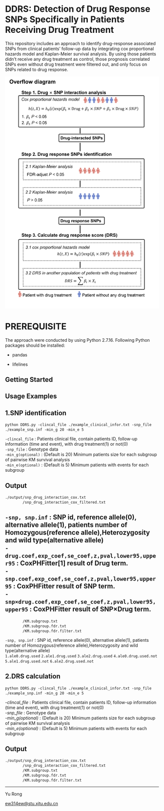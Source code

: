 DDRS: Detection of Drug Response SNPs Specifically in Patients Receiving Drug Treatment
================================
This repository includes an approach to identify drug-response associated SNPs from clinical patients’ follow-up data by integrating cox proportional hazards model and Kaplan-Meier survival analysis. By using those patients didn’t receive any drug treatment as control, those prognosis correlated SNPs even without drug treatment were filtered out, and only focus on SNPs related to drug response.

![pipeline](https://github.com/ew314/DDRS/blob/main/pipeline/4.figure.1.pipeline.github.jpg)

# PREREQUISITE
The approach were conducted by using Python 2.7.16. 
Following Python packages should be installed:
<ul>
<li><p>pandas</p></li>
<li><p>lifelines</p></li>
</ul>

Getting Started
---------------

Usage Examples
--------------
1.SNP identification
--------------

    python DDRS.py -clincal_file ./example_clinical_infor.txt -snp_file ./example_snp.inf -min_g 20 -min_e 5

`-clincal_file`    : Patients clinical file, contain patients ID, follow-up information (time and event), with drug treatment(1) or not(0)<br>
`-snp_file`        : Genotype data<br>
`-min_g(optional)` : (Default is 20) Minimum patients size for each subgroup of pairwise KM survival analysis<br>
`-min_e(optional)` : (Default is 5)  Minimum patients with events for each subgroup<br>

Output
--------------
    ./output/snp_drug_interaction_cox.txt
            /snp_drug_interaction_cox_filtered.txt
`-snp, snp.inf`                                         : SNP id, reference allele(0), alternative allele(1), patients number of Homozygous(reference allele),Heterozygosity and wild type(alternative allele)<br>
`-drug.coef,exp_coef,se_coef,z,pval,lower95,upper95`      : CoxPHFitter[1] result of Drug term.<br>
`-snp.coef,exp_coef,se_coef,z,pval,lower95,upper95`       : CoxPHFitter result of SNP term.<br>
`-snp×drug.coef,exp_coef,se_coef,z,pval,lower95,upper95`  : CoxPHFitter result of SNP×Drug term.<br>
--------------
            /KM.subgroup.txt
            /KM.subgroup.fdr.txt
            /KM.subgroup.fdr.filter.txt
`-snp, snp.inf`                                         : SNP id, reference allele(0), alternative allele(1), patients number of Homozygous(reference allele),Heterozygosity and wild type(alternative allele)<br>
`1.ale0.drug.used`
`2.ale1.drug.used`
`3.ale2.drug.used`
`4.ale0.drug.used.not`
`5.ale1.drug.used.not`
`6.ale2.drug.used.not`


2.DRS calculation
--------------

    python DDRS.py -clincal_file ./example_clinical_infor.txt -snp_file ./example_snp.inf -min_g 20 -min_e 5

*-clincal_file*    : Patients clinical file, contain patients ID, follow-up information (time and event), with drug treatment(1) or not(0)<br>
*-snp_file*        : Genotype data<br>
*-min_g(optional)* : (Default is 20) Minimum patients size for each subgroup of pairwise KM survival analysis<br>
*-min_e(optional)* : (Default is 5)  Minimum patients with events for each subgroup<br>

Output
--------------
    ./output/snp_drug_interaction_cox.txt
            /snp_drug_interaction_cox_filtered.txt
            /KM.subgroup.txt
            /KM.subgroup.fdr.txt
            /KM.subgroup.fdr.filter.txt
 
---------------------------------------
Yu Rong

ew314ew@stu.xjtu.edu.cn

